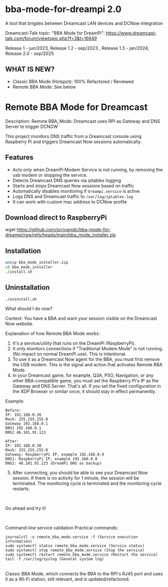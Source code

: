 # bba-mode-for-dreampi 2.0
A tool that brigdes between Dreamcast LAN devices and DCNow integration

Dreamcast-Talk topic: "BBA Mode for DreamPi": https://www.dreamcast-talk.com/forum/viewtopic.php?f=3&t=16649

Release 1   - jun/2023, Release 1.2 - sep/2023 , Release 1.3 - jan/2024, Release 2.0 - sep/2025

## WHAT IS NEW?
- Classic BBA Mode (Hotspot): 100% Refactored / Reviewed
- Remote BBA Mode: See below


# Remote BBA Mode for Dreamcast

Description:
Remote BBA_Mode: Dreamcast uses RPI as Gateway and DNS Server to trigger DCNOW

This project monitors DNS traffic from a Dreamcast console using Raspberry Pi and triggers Dreamcast Now sessions automatically.

## Features

- Acts only when DreamPi Modem Service is not running,
   by removing the usb modem or stopping the service.
- Detects Dreamcast DNS queries via iptables logging
- Starts and stops Dreamcast Now sessions based on traffic
- Automatically disables monitoring if `dreampi.service` is active
- Logs DNS and Dreamcast traffic to `/var/log/iptables.log`
- It can work with custom mac address to DCNow profile

## Download direct to RaspberryPi
wget https://github.com/scrivanidc/bba-mode-for-dreampi/raw/refs/heads/main/bba_mode_installer.zip

## Installation
```bash
unzip bba_mode_installer.zip
cd bba_mode_installer
./install.sh
```

## Uninstallation
```bash
./uninstall.sh
```


What should I do now?

Context:
You have a BBA and want your session visible on the Dreamcast Now website.

Explanation of how Remote BBA Mode works:
1. It's a service/utility that runs on the DreamPi (RaspberryPi).
2. It only monitors connections if "Traditional Modem Mode" is not running. (No impact on normal DreamPi use). This is intentional.
3. To use it as a Dreamcast Now agent for the BBA, you must first remove the USB modem. This is the signal and action that activates Remote BBA Mode.
4. In your Dreamcast game, for example, Q3A, PSO, Navigation, or any other BBA-compatible game, you must set the Raspberry Pi's IP as the Gateway and DNS Server. That's all. If you set the fixed configuration in the XDP Browser or similar once, it should stay in effect permanently.

Example:
```
Before:
IP: 192.168.0.30
Mask: 255.255.255.0
Gateway 192.168.0.1
DNS1 192.168.0.1
DNS2 46.101.91.123

After:
IP: 192.168.0.30
Mask: 255.255.255.0
Gateway: RaspberryPi IP, example 192.168.0.9
DNS1: RaspberryPi IP, example 192.168.0.9
DNS2: 46.101.91.123 (DreamPi DNS as backup)
```

5. After connecting, you should be able to see your Dreamcast Now session. If there is no activity for 1 minute, the session will be terminated. The monitoring cycle is terminated and the monitoring cycle restarts.
   
  <br>  
  
Go ahead and try it!

  <br>  

Command-line service validation
Practical commands:
```
journalctl -u remote_bba_mode.service -f (Service execution information)
sudo systemctl status remote_bba_mode.service (Service status)
sudo systemctl stop remote_bba_mode.service (Stop the service)
sudo systemctl restart remote_bba_mode.service (Restart the service)
tail -f /var/log/syslog (General system log)
```


  <br>  
Classic BBA Mode, which connects the BBA to the RPI's RJ45 port and uses it as a Wi-Fi station, still relevant, and is updated/refactored.
